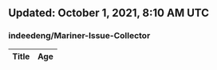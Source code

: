 ## Updated: October 1, 2021, 8:10 AM UTC


### indeedeng/Mariner-Issue-Collector
|**Title**|**Age**|
|:----|:----|